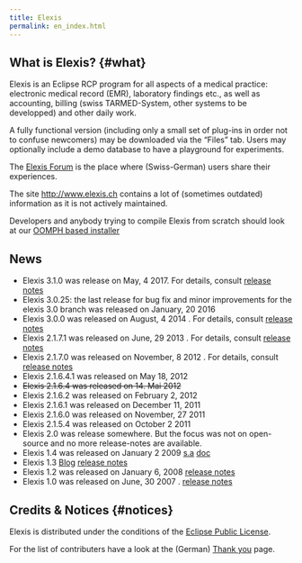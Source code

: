 ```yaml
---
title: Elexis
permalink: en_index.html
---
```


What is Elexis? {#what}
---------------

Elexis is an Eclipse RCP program for all aspects of a medical practice:
electronic medical record (EMR), laboratory findings etc., as well as
accounting, billing (swiss TARMED-System, other systems to be
developped) and other daily work.

A fully functional version (including only a small set of plug-ins in
order not to confuse newcomers) may be downloaded via the “Files” tab.
Users may optionally include a demo database to have a playground for
experiments.

The [Elexis Forum](http://elexis-forum.ch/) is the place where
(Swiss-German) users share their experiences.

The site http://www.elexis.ch contains a lot of (sometimes outdated)
information as it is not actively maintained.

Developers and anybody trying to compile Elexis from scratch should look
at our [OOMPH based
installer](https://github.com/elexis/elexis-3-core/tree/master/ch.elexis.sdk)

News
----

-   Elexis 3.1.0 was release on May, 4 2017. For details, consult
    [release
    notes](https://wiki.elexis.info/Release-Notes-3.1.0)
-   Elexis 3.0.25: the last release for bug fix and minor improvements for the elexis 3.0 branch
    was released on January, 20 2016
-   Elexis 3.0.0 was released on August, 4 2014 . For details, consult
    [release
    notes](https://github.com/elexis/elexis/wiki/Release-Notes-3.0.0)
-   Elexis 2.1.7.1 was released on June, 29 2013 . For details, consult
    [release
    notes](https://github.com/elexis/elexis/wiki/Release-Notes-for-2.1.7.1)
-   Elexis 2.1.7.0 was released on November, 8 2012 . For details,
    consult [release
    notes](https://github.com/elexis/elexis/wiki/Release-Notes-for-2.1.7.0)
-   Elexis 2.1.6.4.1 was released on May 18, 2012
-   ~~Elexis 2.1.6.4 was released on 14. Mai 2012~~
-   Elexis 2.1.6.2 was released on February 2, 2012
-   Elexis 2.1.6.1 was released on December 11, 2011
-   Elexis 2.1.6.0 was released on November, 27 2011
-   Elexis 2.1.5.4 was released on October 2 2011
-   Elexis 2.0 was release somewhere. But the focus was not on
    open-source and no more release-notes are available.
-   Elexis 1.4 was released on January 2 2009
    [s.a](http://sourceforge.net/p/elexis/news/2008/12/release-14/)
    [doc](http://www.rgw.ch/elexis/dox/update14.pdf)
-   Elexis 1.3
    [Blog](http://elexisblog.blogspot.ch/2008_04_01_archive.html)
    [release notes](http://www.elexis.ch/jp/content/view/202/39/)
-   Elexis 1.2 was released on January 6, 2008 [release
    notes](http://sourceforge.net/p/elexis/news/2008/01/release-12/)
-   Elexis 1.0 was released on June, 30 2007 . [release
    notes](http://sourceforge.net/p/elexis/news/2007/07/release-10/)

Credits & Notices {#notices}
-----------------

Elexis is distributed under the conditions of the [Eclipse Public
License](epl-v10.html).

For the list of contributers have a look at the (German) [Thank
you](de_contributers.html) page.

